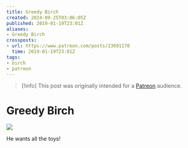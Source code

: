```yaml
---
title: Greedy Birch
created: 2024-09-25T03:06:05Z
published: 2019-01-19T23:01Z
aliases:
- Greedy Birch
crossposts:
- url: https://www.patreon.com/posts/23691170
  time: 2019-01-19T23:01Z
tags:
- birch
- patreon
---
```


> [!info]
> This post was originally intended for a [Patreon](../tags/patreon.md) audience.

# Greedy Birch

![](201901192301-birch.png)

He wants all the toys!
